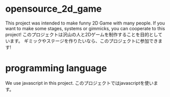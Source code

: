 # opensource_2d_game
 This project was intended to make funny 2D Game with many people.
 If you want to make some stages, systems or gimmicks, you can cooperate to this project!
 このプロジェクトは沢山の人と2Dゲームを制作することを目的としています。
 ギミックやステージを作りたいなら、このプロジェクトに参加できます!

# programming language
 We use javascript in this project.
 このプロジェクトではjavascriptを使います。
